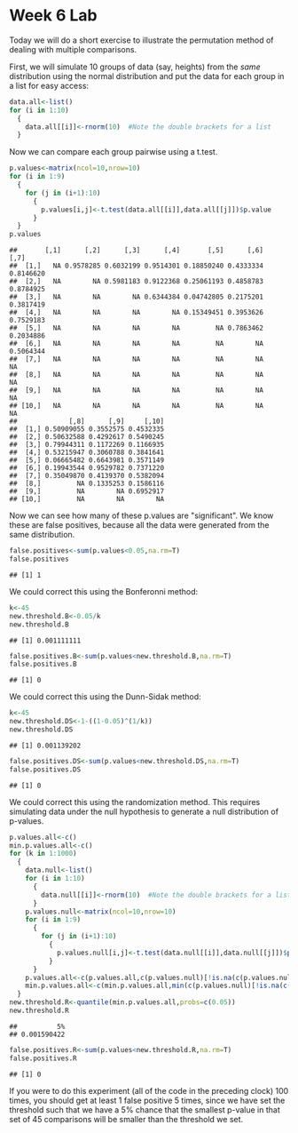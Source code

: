 Week 6 Lab
=============
  
Today we will do a short exercise to illustrate the permutation method of dealing with multiple comparisons.

First, we will simulate 10 groups of data (say, heights) from the *same* distribution using the normal distribution and put the data for each group in a list for easy access:


```r
data.all<-list()
for (i in 1:10)
  {
    data.all[[i]]<-rnorm(10)  #Note the double brackets for a list
  }
```

Now we can compare each group pairwise using a t.test.


```r
p.values<-matrix(ncol=10,nrow=10)
for (i in 1:9)
  {
    for (j in (i+1):10)
      {
        p.values[i,j]<-t.test(data.all[[i]],data.all[[j]])$p.value 
      }
  }
p.values
```

```
##       [,1]      [,2]      [,3]      [,4]       [,5]      [,6]      [,7]
##  [1,]   NA 0.9578285 0.6032199 0.9514301 0.18850240 0.4333334 0.8146620
##  [2,]   NA        NA 0.5981183 0.9122368 0.25061193 0.4858783 0.8784925
##  [3,]   NA        NA        NA 0.6344384 0.04742805 0.2175201 0.3817419
##  [4,]   NA        NA        NA        NA 0.15349451 0.3953626 0.7529183
##  [5,]   NA        NA        NA        NA         NA 0.7863462 0.2034886
##  [6,]   NA        NA        NA        NA         NA        NA 0.5064344
##  [7,]   NA        NA        NA        NA         NA        NA        NA
##  [8,]   NA        NA        NA        NA         NA        NA        NA
##  [9,]   NA        NA        NA        NA         NA        NA        NA
## [10,]   NA        NA        NA        NA         NA        NA        NA
##             [,8]      [,9]     [,10]
##  [1,] 0.50909055 0.3552575 0.4532335
##  [2,] 0.50632588 0.4292617 0.5490245
##  [3,] 0.79944311 0.1172269 0.1166935
##  [4,] 0.53215947 0.3060788 0.3841641
##  [5,] 0.06665482 0.6643981 0.3571149
##  [6,] 0.19943544 0.9529782 0.7371220
##  [7,] 0.35049870 0.4139370 0.5382094
##  [8,]         NA 0.1335253 0.1586116
##  [9,]         NA        NA 0.6952917
## [10,]         NA        NA        NA
```

Now we can see how many of these p.values are "significant". We know these are false positives, because all the data were generated from the same distribution.


```r
false.positives<-sum(p.values<0.05,na.rm=T)
false.positives
```

```
## [1] 1
```

We could correct this using the Bonferonni method:


```r
k<-45
new.threshold.B<-0.05/k
new.threshold.B
```

```
## [1] 0.001111111
```

```r
false.positives.B<-sum(p.values<new.threshold.B,na.rm=T)
false.positives.B
```

```
## [1] 0
```

We could correct this using the Dunn-Sidak method:


```r
k<-45
new.threshold.DS<-1-((1-0.05)^(1/k))
new.threshold.DS
```

```
## [1] 0.001139202
```

```r
false.positives.DS<-sum(p.values<new.threshold.DS,na.rm=T)
false.positives.DS
```

```
## [1] 0
```

We could correct this using the randomization method. This requires simulating data under the null hypothesis to generate a null distribution of p-values.



```r
p.values.all<-c()
min.p.values.all<-c()
for (k in 1:1000)
  {
    data.null<-list()
    for (i in 1:10)
      {
        data.null[[i]]<-rnorm(10)  #Note the double brackets for a list
      }
    p.values.null<-matrix(ncol=10,nrow=10)
    for (i in 1:9)
      {
        for (j in (i+1):10)
          {
            p.values.null[i,j]<-t.test(data.null[[i]],data.null[[j]])$p.value 
          }
      }
    p.values.all<-c(p.values.all,c(p.values.null)[!is.na(c(p.values.null))])
    min.p.values.all<-c(min.p.values.all,min(c(p.values.null)[!is.na(c(p.values.null))]))
  }
new.threshold.R<-quantile(min.p.values.all,probs=c(0.05))
new.threshold.R
```

```
##          5% 
## 0.001590422
```

```r
false.positives.R<-sum(p.values<new.threshold.R,na.rm=T)
false.positives.R
```

```
## [1] 0
```

If you were to do this experiment (all of the code in the preceding clock) 100 times, you should get at least 1 false positive 5 times, since we have set the threshold such that we have a 5% chance that the smallest p-value in that set of 45 comparisons will be smaller than the threshold we set.
